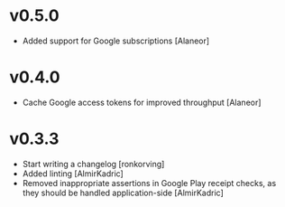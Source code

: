 # v0.5.0

- Added support for Google subscriptions [Alaneor]

# v0.4.0

- Cache Google access tokens for improved throughput [Alaneor]

# v0.3.3

- Start writing a changelog [ronkorving]
- Added linting [AlmirKadric]
- Removed inappropriate assertions in Google Play receipt checks, as they should be handled application-side [AlmirKadric]

